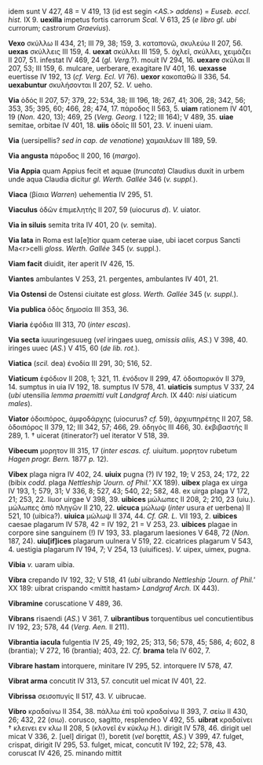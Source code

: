 idem sunt V 427, 48 = V 419, 13 (id est segin \<*AS.*\> *addens*) =
*Euseb. eccl. hist.* IX 9. **uexilla** impetus fortis carrorum *Scal.* V
613, 25 (*e libro gl. ubi* currorum; castrorum *Graevius*).

**Vexo** σκύλλω II 434, 21; III 79, 38; 159, 3. καταπονῶ, σκυλεύω II
207, 56. **uexas** σκύλλεις III 159, 4. **uexat** σκύλλει III 159, 5.
ὀχλεῖ, σκύλλει, χειμάζει II 207, 51. infestat IV 469, 24 (*gl. Verg.*?).
mouit IV 294, 16. **uexare** σκῦλαι II 207, 53; III 159, 6. mulcare,
uerberare, exagitare IV 401, 16. **uexasse** euertisse IV 192, 13 (*cf.
Verg. Ecl. VI* 76). **uexor** κακοπαθῶ II 336, 54. **uexabuntur**
σκυλήσονται II 207, 52. *V.* ueho.

**Via** ὁδός II 207, 57; 379, 22; 534, 38; III 196, 18; 267, 41; 306,
28; 342, 56; 353, 35; 395, 60; 466, 28; 474, 17. πάροδος II 563, 5.
**uiam** rationem IV 401, 19 (*Non.* 420, 13); 469, 25 (*Verg. Georg.*
I 122; III 164); V 489, 35. **uiae** semitae, orbitae IV 401, 18.
**uiis** ὁδοῖς III 501, 23. *V.* inueni uiam.

**Via** (uersipellis? *sed in cap. de vena­tione*) χαμαιλέων III 189, 59.

**Via angusta** πάροδος II 200, 16 (*margo*).

**Via Appia** quam Appius fecit et aquae (*truncata*) Claudius duxit in
urbem unde aqua Claudia dicitur *gl. Werth. Gallée* 346 (*v. suppl.*).

**Viaca** (βίαια *Warren*) uehementia IV 295, 51.

**Viaculus** ὁδῶν ἐπιμελητής II 207, 59 (uiocurus *d*). *V.* uiator.

**Via in siluis** semita trita IV 401, 20 (*v.* semita).

**Via lata** in Roma est la[e]tior quam ceterae uiae, ubi iacet corpus
Sancti Ma\<r\>celli *gloss. Werth. Gallée* 345 (*v.* suppl.).

**Viam facit** diuidit, iter aperit IV 426, 15.

**Viantes** ambulantes V 253, 21. pergentes, ambulantes IV 401, 21.

**Via Ostensi** de Ostensi ciuitate est *gloss. Werth. Gallée* 345 (*v.*
*suppl.*).

**Via publica** ὁδὸς δημοσία III 353, 36.

**Viaria** ἐφόδια III 313, 70 (*inter escas*).

**Via secta** iuuuringesuueg (*vel* iringaes uueg, *omissis aliis, AS.*)
V 398, 40. iringes uuec (*AS.*) V 415, 60 (*de lib. rot.*).

**Viatica** (*scil.* dea) ἐνοδία III 291, 30; 516, 52.

**Viaticum** ἐφόδιον II 208, 1; 321, 11. ἐνόδιον II 299, 47. ὁδοιπορικόν
II 379, 14. sumptus in uia IV 192, 18. sumptus IV 578, 41. **uiaticis**
sumptus V 337, 24 (*ubi* utensilia *lemma praemitti vult Land­graf Arch.*
IX 440: *nisi* uiaticum *males*).

**Viator** ὁδοιπόρος, ἀμφοδάρχης (uiocurus? *cf.* 59), ἀρχιυπηρέτης II
207, 58. ὁδοιπόρος II 379, 12; III 342, 57; 466, 29. ὁδηγός III 466, 30.
ἐκβιβαστής II 289, 1. † uicerat (itinerator?) uel iterator V 518, 39.

**Vibecum** μορητον III 315, 17 (*inter escas. cf.* uiuitum. μορητον
rubetum *Hagen progr. Bern.* 1877 *p.* 12).

**Vibex** plaga nigra IV 402, 24. **uiuix** pugna (?) IV 192, 19; V 253,
24; 172, 22 (bibix *codd.* plaga *Nettleship 'Journ. of Phil.'* XX 189).
**uibex** plaga ex uirga IV 193, 1; 579, 31; V 336, 8; 527, 43; 540, 22;
582, 48. ex uirga plaga V 172, 21; 253, 22. liuor uirgae V 398, 39.
**uibices** μώλωπες II 208, 2; 210, 23 (uiu.). μώλωπες ἀπὸ πληγῶν II
210, 22. **uicuca** μώλωψ (*inter* usura *et* uerbena) II 521, 10
(uibica?). **uiuica** μώλωψ II 374, 44. *Cf. GR. L.* VII 193, 2.
**uibices** caesae plagarum IV 578, 42 = IV 192, 21 = V 253, 23.
**uibices** plagae in corpore sine sanguinem (!) IV 193, 33. plagarum
laesiones V 648, 72 (*Non.* 187, 24). **uiu[if]ices** plagarum uulnera
V 519, 22. cicatrices plagarum V 543, 4. uestigia plagarum IV 194, 7; V
254, 13 (uiuifices). *V.* uipex, uimex, pugna.

**Vibia** *v.* uaram uibia.

**Vibra** crepando IV 192, 32; V 518, 41 (*ubi* uibrando *Nettleship
'Journ. of Phil.'* XX 189: uibrat crispando \<mittit hastam\> *Landgraf
Arch.* IX 443).

**Vibramine** coruscatione V 489, 36.

**Vibrans** risaendi (*AS.*) V 361, 7. **uibrantibus** torquentibus uel
concutientibus IV 192, 23; 578, 44 (*Verg. Aen.* II 211).

**Vibrantia iacula** fulgentia IV 25, 49; 192, 25; 313, 56; 578, 45;
586, 4; 602, 8 (brantia); V 272, 16 (brantia); 403, 22. *Cf.* **brama**
tela IV 602, 7.

**Vibrare hastam** intorquere, minitare IV 295, 52. intorquere IV 578,
47.

**Vibrat arma** concutit IV 313, 57. concutit uel micat IV 401, 22.

**Vibrissa** σεισοπυγίς II 517, 43. *V.* uibrucae.

**Vibro** κραδαίνω II 354, 38. πάλλω ἐπὶ τοῦ κραδαίνω II 393, 7. σείω II
430, 26; 432, 22 (σιω). corusco, sagitto, resplendeo V 492, 55.
**uibrat** κραδαίνει † κλεινει εν κλω II 208, 5 (κλονεῖ ἐν κύκλῳ *H.*).
dirigit IV 578, 46. dirigit uel micat V 336, 2. [uel] dirigat (!),
boretit (*vel* boręttit, *AS.*) V 399, 47. fulget, crispat, dirigit IV
295, 53. fulget, micat, concutit IV 192, 22; 578, 43. coruscat IV 426,
25. minando mittit
